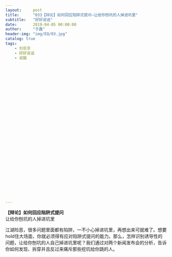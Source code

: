 ```yaml
---
layout:     post
title:      "033【辩论】如何回应陷阱式提问—让给你刨坑的人掉进坑里"
subtitle:   "好好说话"
date:       2019-04-05 00:00:00
author:     "于磊"
header-img: "img/EQ/03.jpg"
catalog: true
tags:
    - 刘京京
    - 好好说话
    - 说服































---
```


  **【辩论】如何回应陷阱式提问**   
 让给你刨坑的人掉进坑里   
   
  

  

   江湖险恶，很多问题里面都有陷阱，一不小心掉进坑里，再想出来可就难了。想要hold住大场面，你就必须得有应对陷阱式提问的能力。那么，怎样识别诱导性的问题，让给你刨坑的人自己掉进坑里呢？我们通过对两个新闻发布会的分析，告诉你如何发现、拆穿并且反过来痛斥那些挖坑给你跳的人。